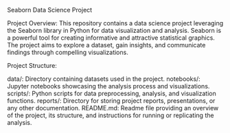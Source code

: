 
Seaborn Data Science Project

Project Overview:
This repository contains a data science project leveraging the Seaborn library in Python for data visualization and analysis. Seaborn is a powerful tool for creating informative and attractive statistical graphics. The project aims to explore a dataset, gain insights, and communicate findings through compelling visualizations.

Project Structure:

data/: Directory containing datasets used in the project.
notebooks/: Jupyter notebooks showcasing the analysis process and visualizations.
scripts/: Python scripts for data preprocessing, analysis, and visualization functions.
reports/: Directory for storing project reports, presentations, or any other documentation.
README.md: Readme file providing an overview of the project, its structure, and instructions for running or replicating the analysis.
